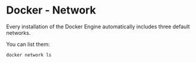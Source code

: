 # Docker - Network

Every installation of the Docker Engine automatically includes three default networks. 

You can list them:

`docker network ls`
